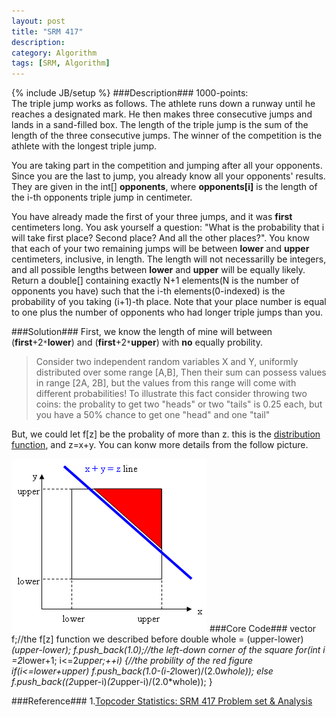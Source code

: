 ```yaml
---
layout: post
title: "SRM 417"
description:
category: Algorithm
tags: [SRM, Algorithm]
---
```

{% include JB/setup %}
###Description###
1000-points:   
The triple jump works as follows. The athlete runs down a runway until he reaches a designated mark. He then makes three consecutive jumps and lands in a sand-filled box. The length of the triple jump is the sum of the length of the three consecutive jumps. The winner of the competition is the athlete with the longest triple jump.

You are taking part in the competition and jumping after all your opponents. Since you are the last to jump, you already know all your opponents' results. They are given in the int[] **opponents**, where **opponents[i]** is the length of the i-th opponents triple jump in centimeter.

You have already made the first of your three jumps, and it was **first** centimeters long. You ask yourself a question: "What is the probability that i will take first place? Second place? And all the other places?". You know that each of your two remaining jumps will be between **lower** and **upper** centimeters, inclusive, in length. The length will not necessarilly be integers, and all possible lengths between **lower** and **upper** will be equally likely. Return a double[] containing exactly N+1 elements(N is the number of opponents you have) such that the i-th elements(0-indexed) is the probability of you taking (i+1)-th place. Note that your place number is equal to one plus the number of opponents who had longer triple jumps than you.

###Solution###
First, we know the length of mine will between (**first**+2`*`**lower**) and (**first**+2`*`**upper**) with **no** equally probility. 
>Consider two independent random variables X and Y, uniformly distributed over some range [A,B], Then their sum can possess values in range [2A, 2B], but the values from this range will come with different probabilities! To illustrate this fact consider throwing two coins: the probality to get two "heads" or two "tails" is 0.25 each, but you have a 50% chance to get one "head" and one "tail"

But, we could let f[z] be the probality of more than z. this is the [distribution function](http://en.wikipedia.org/wiki/Cumulative_distribution_function), and z=x+y. You can konw more details from the follow picture.

![probality](/images/srm417_triple_jump.gif)
###Core Code###
	vector<double> f;//the f[z] function we described before
	double whole = (upper-lower)*(upper-lower);
	f.push_back(1.0);//the left-down corner of the square
	for(int i =2*lower+1; i<=2*upper;++i)
		{//the probility of the red figure 
			if(i<=lower+upper)
				f.push_back(1.0-(i-2*lower)/(2.0*whole));
			else
				f.push_back((2*upper-i)*(2*upper-i)/(2.0*whole));
		}

###Reference###
1.[Topcoder Statistics: SRM 417 Problem set & Analysis](http://community.topcoder.com/tc?module=Static&d1=match_editorials&d2=srm417)
